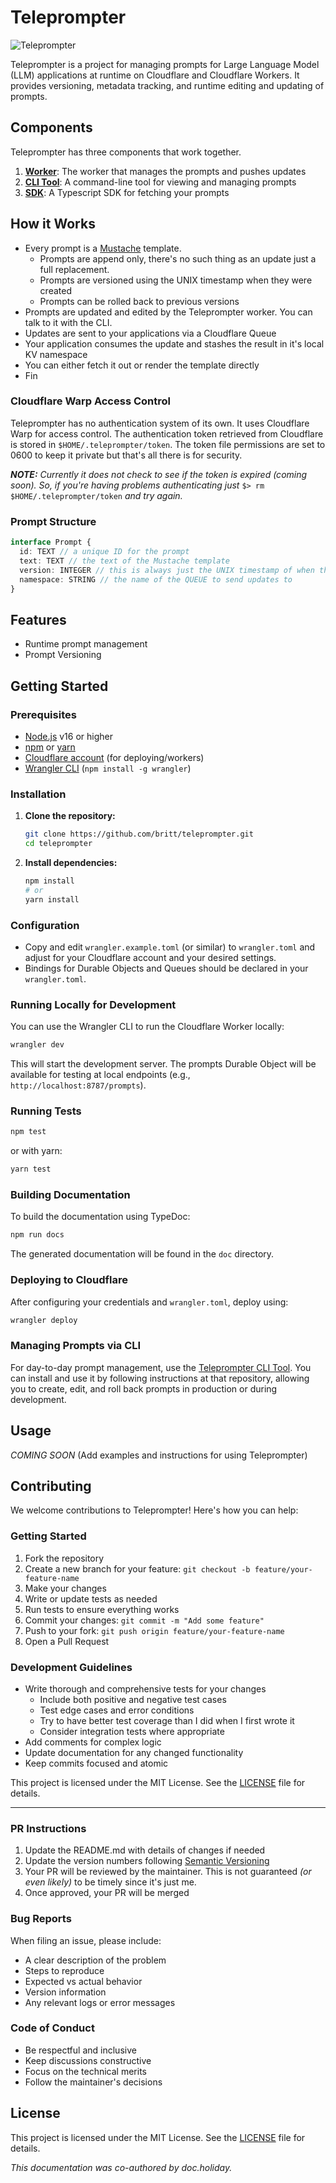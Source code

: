 # Teleprompter

![Teleprompter](/doc/assets/diy_video_canon5d_teleprompter_gaffertape-285983.jpg)

Teleprompter is a project for managing prompts for Large Language Model (LLM) applications at runtime on Cloudflare and Cloudflare Workers. It provides versioning, metadata tracking, and runtime editing and updating of prompts.

## Components

Teleprompter has three components that work together.

1. **[Worker](https://github.com/britt/teleprompter)**: The worker that manages the prompts and pushes updates
2. **[CLI Tool](https://github.com/britt/teleprompter-cli)**: A command-line tool for viewing and managing prompts
3. **[SDK](https://github.com/britt/teleprompter-sdk)**: A Typescript SDK for fetching your prompts

## How it Works

* Every prompt is a [Mustache](https://mustache.github.io/) template.
  * Prompts are append only, there's no such thing  as an update just a full replacement.
  * Prompts are versioned using the UNIX timestamp when they were created
  * Prompts can be rolled back to previous versions
* Prompts are updated and edited by the Teleprompter worker. You can talk to it with the CLI.
* Updates are sent to your applications via a Cloudflare Queue
* Your application consumes the update and stashes the result in it's local KV namespace
* You can either fetch it out or render the template directly
* Fin

### Cloudflare Warp Access Control
Teleprompter has no authentication system of its own. It uses Cloudflare Warp for access control. The authentication token retrieved from Cloudflare is stored in `$HOME/.teleprompter/token`. The token file permissions are set to 0600 to keep it private but that's all there is for security.

_**NOTE:** Currently it does not check to see if the token is expired (coming soon). So, if you're having problems authenticating just_ `$> rm $HOME/.teleprompter/token` _and try again._

### Prompt Structure

```typescript
interface Prompt {
  id: TEXT // a unique ID for the prompt
  text: TEXT // the text of the Mustache template
  version: INTEGER // this is always just the UNIX timestamp of when this prom,pt was edited
  namespace: STRING // the name of the QUEUE to send updates to
}
```
   
## Features
- Runtime prompt management
- Prompt Versioning

## Getting Started

### Prerequisites

- [Node.js](https://nodejs.org/) v16 or higher
- [npm](https://www.npmjs.com/) or [yarn](https://yarnpkg.com/)
- [Cloudflare account](https://dash.cloudflare.com/) (for deploying/workers)
- [Wrangler CLI](https://developers.cloudflare.com/workers/wrangler/) (`npm install -g wrangler`)

### Installation

1. **Clone the repository:**

   ```sh
   git clone https://github.com/britt/teleprompter.git
   cd teleprompter
   ```

2. **Install dependencies:**

   ```sh
   npm install
   # or
   yarn install
   ```

### Configuration

- Copy and edit `wrangler.example.toml` (or similar) to `wrangler.toml` and adjust for your Cloudflare account and your desired settings.
- Bindings for Durable Objects and Queues should be declared in your `wrangler.toml`.

### Running Locally for Development

You can use the Wrangler CLI to run the Cloudflare Worker locally:

```sh
wrangler dev
```

This will start the development server. The prompts Durable Object will be available for testing at local endpoints (e.g., `http://localhost:8787/prompts`).

### Running Tests

```sh
npm test
```

or with yarn:

```sh
yarn test
```

### Building Documentation

To build the documentation using TypeDoc:

```sh
npm run docs
```

The generated documentation will be found in the `doc` directory.

### Deploying to Cloudflare

After configuring your credentials and `wrangler.toml`, deploy using:

```sh
wrangler deploy
```

### Managing Prompts via CLI

For day-to-day prompt management, use the [Teleprompter CLI Tool](https://github.com/britt/teleprompter-cli). You can install and use it by following instructions at that repository, allowing you to create, edit, and roll back prompts in production or during development.

## Usage

_COMING  SOON_
(Add examples and instructions for using Teleprompter)

## Contributing

We welcome contributions to Teleprompter! Here's how you can help:

### Getting Started

1. Fork the repository
2. Create a new branch for your feature: `git checkout -b feature/your-feature-name`
3. Make your changes
4. Write or update tests as needed
5. Run tests to ensure everything works
6. Commit your changes: `git commit -m "Add some feature"`
7. Push to your fork: `git push origin feature/your-feature-name`
8. Open a Pull Request

### Development Guidelines

- Write thorough and comprehensive tests for your changes
  - Include both positive and negative test cases
  - Test edge cases and error conditions
  - Try to have better test coverage than I did when I first wrote it
  - Consider integration tests where appropriate
- Add comments for complex logic
- Update documentation for any changed functionality
- Keep commits focused and atomic

This project is licensed under the MIT License. See the [LICENSE](LICENSE) file for details.

---
### PR Instructions
1. Update the README.md with details of changes if needed
2. Update the version numbers following [Semantic Versioning](https://semver.org/)
3. Your PR will be reviewed by the maintainer. This is not guaranteed _(or even likely)_ to be timely since it's just me.
4. Once approved, your PR will be merged

### Bug Reports

When filing an issue, please include:

- A clear description of the problem
- Steps to reproduce
- Expected vs actual behavior
- Version information
- Any relevant logs or error messages

### Code of Conduct

- Be respectful and inclusive
- Keep discussions constructive
- Focus on the technical merits
- Follow the maintainer's decisions

## License

This project is licensed under the MIT License. See the [LICENSE](LICENSE) file for details.

_This documentation was co-authored by doc.holiday._ 
